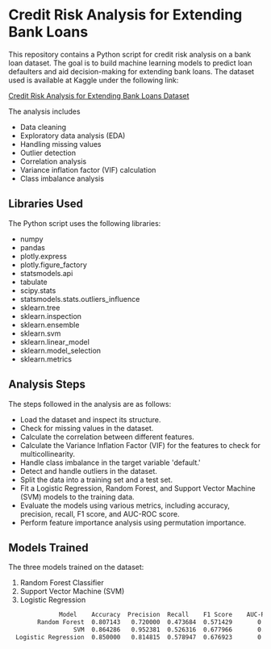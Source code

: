 # Credit Risk Analysis for Extending Bank Loans

This repository contains a Python script for credit risk analysis on a bank loan dataset. The goal is to build machine learning models to predict loan defaulters and aid decision-making for extending bank loans. The dataset used is available at Kaggle under the following link:

[Credit Risk Analysis for Extending Bank Loans Dataset](https://www.kaggle.com/datasets/atulmittal199174/credit-risk-analysis-for-extending-bank-loans)

The analysis includes
- Data cleaning
- Exploratory data analysis (EDA)
- Handling missing values
- Outlier detection
- Correlation analysis
- Variance inflation factor (VIF) calculation
- Class imbalance analysis

## Libraries Used

The Python script uses the following libraries:

- numpy
- pandas
- plotly.express
- plotly.figure_factory
- statsmodels.api
- tabulate
- scipy.stats
- statsmodels.stats.outliers_influence
- sklearn.tree
- sklearn.inspection
- sklearn.ensemble
- sklearn.svm
- sklearn.linear_model
- sklearn.model_selection
- sklearn.metrics

## Analysis Steps

The steps followed in the analysis are as follows:

- Load the dataset and inspect its structure.
- Check for missing values in the dataset.
- Calculate the correlation between different features.
- Calculate the Variance Inflation Factor (VIF) for the features to check for multicollinearity.
- Handle class imbalance in the target variable 'default.'
- Detect and handle outliers in the dataset.
- Split the data into a training set and a test set.
- Fit a Logistic Regression, Random Forest, and Support Vector Machine (SVM) models to the training data.
- Evaluate the models using various metrics, including accuracy, precision, recall, F1 score, and AUC-ROC score.
- Perform feature importance analysis using permutation importance.

## Models Trained

The three models trained on the dataset:

1. Random Forest Classifier
2. Support Vector Machine (SVM)
3. Logistic Regression



```bash
              Model    Accuracy  Precision  Recall    F1 Score    AUC-ROC Score
        Random Forest  0.807143   0.720000  0.473684  0.571429       0.702528
                  SVM  0.864286   0.952381  0.526316  0.677966       0.758256
  Logistic Regression  0.850000   0.814815  0.578947  0.676923       0.764964
